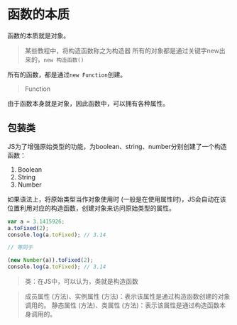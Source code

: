 # 函数的本质

函数的本质就是对象。

> 某些教程中，将构造函数称之为构造器
> 所有的对象都是通过关键字new出来的，```new 构造函数()```

所有的函数，都是通过```new Function```创建。

> Function

由于函数本身就是对象，因此函数中，可以拥有各种属性。

## 包装类

JS为了增强原始类型的功能，为boolean、string、number分别创建了一个构造函数：

1. Boolean
2. String
3. Number

如果语法上，将原始类型当作对象使用时 (一般是在使用属性时)，JS会自动在该位置利用对应的构造函数，创建对象来访问原始类型的属性。

```js
var a = 3.1415926;
a.toFixed(2);
consolo.log(a.toFixed); // 3.14

// 等同于

(new Number(a)).toFixed(2);
consolo.log(a.toFixed); // 3.14
```

> 类：在JS中，可以认为，类就是构造函数

> 成员属性 (方法)、实例属性 (方法)：表示该属性是通过构造函数创建的对象调用的。
> 静态属性 (方法)、类属性 (方法)：表示该属性是通过构造函数本身调用的。